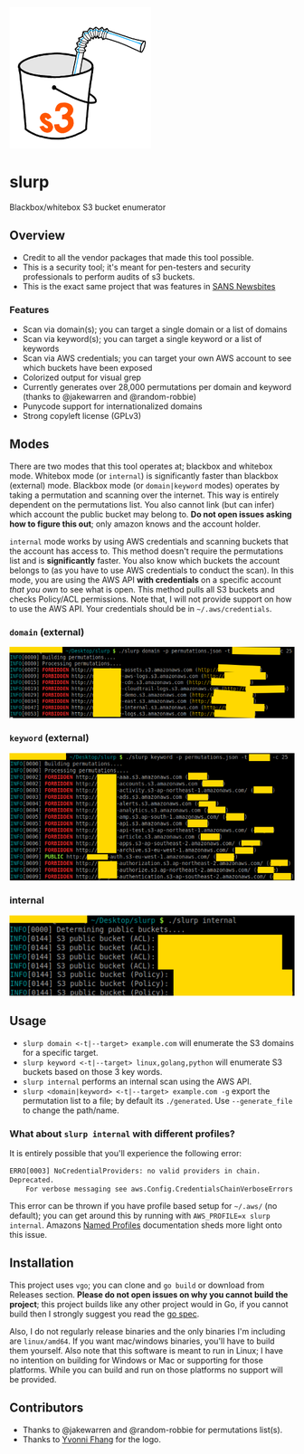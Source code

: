 ![slurp](./docs/slurp-250.png)

# slurp
Blackbox/whitebox S3 bucket enumerator

## Overview
- Credit to all the vendor packages that made this tool possible.
- This is a security tool; it's meant for pen-testers and security professionals to perform audits of s3 buckets.
- This is the exact same project that was features in [SANS Newsbites](https://www.sans.org/newsletters/newsbites/xix/95)

### Features
- Scan via domain(s); you can target a single domain or a list of domains
- Scan via keyword(s); you can target a single keyword or a list of keywords
- Scan via AWS credentials; you can target your own AWS account to see which buckets have been exposed
- Colorized output for visual grep
- Currently generates over 28,000 permutations per domain and keyword (thanks to @jakewarren and @random-robbie)
- Punycode support for internationalized domains
- Strong copyleft license (GPLv3)

## Modes
There are two modes that this tool operates at; blackbox and whitebox mode. Whitebox mode (or `internal`) is significantly faster than blackbox (external) mode. Blackbox mode (or `domain|keyword` modes) operates by taking a permutation and scanning over the internet. This way is entirely dependent on the permutations list. You also cannot link (but can infer) which account the public bucket may belong to. **Do not open issues asking how to figure this out**; only amazon knows and the account holder.

`internal` mode works by using AWS credentials and scanning buckets that the account has access to. This method doesn't require the permutations list and is **significantly** faster. You also know which buckets the account belongs to (as you have to use AWS credentials to conduct the scan). In this mode, you are using the AWS API **with credentials** on a specific account *that you own* to see what is open. This method pulls all S3 buckets and checks Policy/ACL permissions. Note that, I will not provide support on how to use the AWS API. Your credentials should be in `~/.aws/credentials`.

### `domain` (external)
![domain-scan](./docs/domain.png)

### `keyword` (external)
![keyword-scan](./docs/keywords.png)

### internal
![internal-scan](./docs/internal.png)

## Usage
- `slurp domain <-t|--target> example.com` will enumerate the S3 domains for a specific target.
- `slurp keyword <-t|--target> linux,golang,python` will enumerate S3 buckets based on those 3 key words.
- `slurp internal` performs an internal scan using the AWS API.
- `slurp <domain|keyword> <-t|--target> example.com -g` export the permutation list to a file; by default its `./generated`. Use `--generate_file` to change the path/name.

### What about `slurp internal` with different profiles?
It is entirely possible that you'll experience the following error:

```
ERRO[0003] NoCredentialProviders: no valid providers in chain. Deprecated.
	For verbose messaging see aws.Config.CredentialsChainVerboseErrors
```

This error can be thrown if you have profile based setup for `~/.aws/` (no default); you can get around this by running with `AWS_PROFILE=x slurp internal`. Amazons [Named Profiles](https://docs.aws.amazon.com/cli/latest/userguide/cli-configure-profiles.html) documentation sheds more light onto this issue.

## Installation
This project uses `vgo`; you can clone and `go build` or download from Releases section. **Please do not open issues on why you cannot build the project**; this project builds like any other project would in Go, if you cannot build then I strongly suggest you read the [go spec](https://golang.org/ref/spec).

Also, I do not regularly release binaries and the only binaries I'm including are `linux/amd64`. If you want mac/windows binaries, you'll have to build them yourself. Also note that this software is meant to run in Linux; I have no intention on building for Windows or Mac or supporting for those platforms. While you can build and run on those platforms no support will be provided.

## Contributors
- Thanks to @jakewarren and @random-robbie for permutations list(s).
- Thanks to [Yvonni Fhang](https://www.instagram.com/yvonnifhang/) for the logo.
